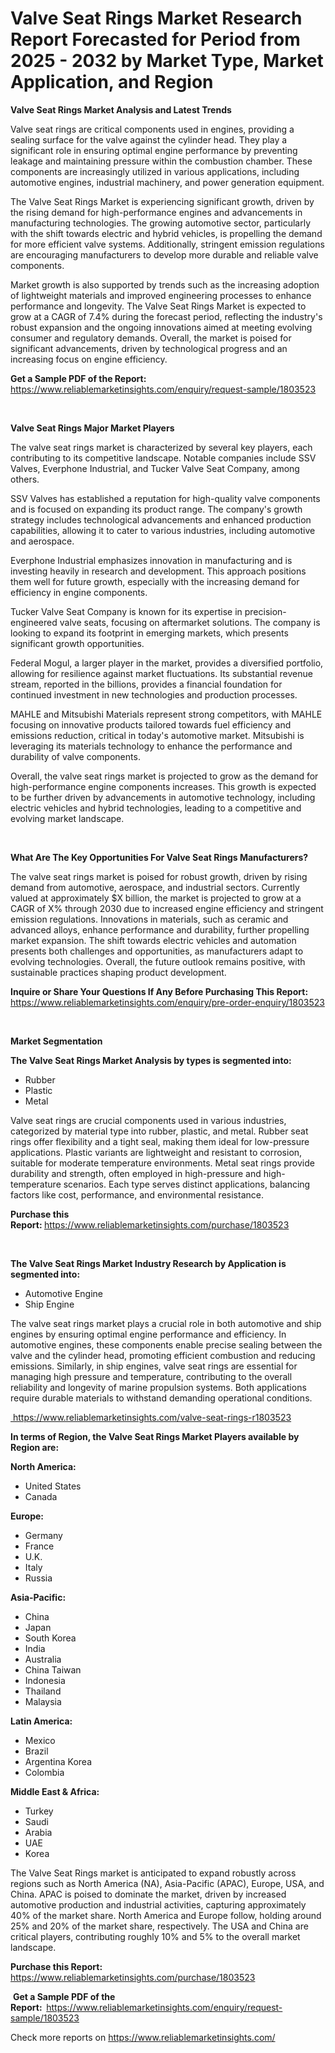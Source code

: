 <p><h1>Valve Seat Rings Market Research Report Forecasted for Period from 2025 -  2032 by Market Type, Market Application, and Region</h1></p><p><strong>Valve Seat Rings Market Analysis and Latest Trends</strong></p>
<p><p>Valve seat rings are critical components used in engines, providing a sealing surface for the valve against the cylinder head. They play a significant role in ensuring optimal engine performance by preventing leakage and maintaining pressure within the combustion chamber. These components are increasingly utilized in various applications, including automotive engines, industrial machinery, and power generation equipment.</p><p>The Valve Seat Rings Market is experiencing significant growth, driven by the rising demand for high-performance engines and advancements in manufacturing technologies. The growing automotive sector, particularly with the shift towards electric and hybrid vehicles, is propelling the demand for more efficient valve systems. Additionally, stringent emission regulations are encouraging manufacturers to develop more durable and reliable valve components.</p><p>Market growth is also supported by trends such as the increasing adoption of lightweight materials and improved engineering processes to enhance performance and longevity. The Valve Seat Rings Market is expected to grow at a CAGR of 7.4% during the forecast period, reflecting the industry's robust expansion and the ongoing innovations aimed at meeting evolving consumer and regulatory demands. Overall, the market is poised for significant advancements, driven by technological progress and an increasing focus on engine efficiency.</p></p>
<p><strong>Get a Sample PDF of the Report:&nbsp;</strong> <a href="https://www.reliablemarketinsights.com/enquiry/request-sample/1803523?utm_campaign=2221&utm_medium=2&utm_source=Github&utm_content=ia&utm_term=30032025&utm_id=valve-seat-rings">https://www.reliablemarketinsights.com/enquiry/request-sample/1803523</a></p>
<p>&nbsp;</p>
<p><strong>Valve Seat Rings Major Market Players</strong></p>
<p><p>The valve seat rings market is characterized by several key players, each contributing to its competitive landscape. Notable companies include SSV Valves, Everphone Industrial, and Tucker Valve Seat Company, among others. </p><p>SSV Valves has established a reputation for high-quality valve components and is focused on expanding its product range. The company's growth strategy includes technological advancements and enhanced production capabilities, allowing it to cater to various industries, including automotive and aerospace.</p><p>Everphone Industrial emphasizes innovation in manufacturing and is investing heavily in research and development. This approach positions them well for future growth, especially with the increasing demand for efficiency in engine components.</p><p>Tucker Valve Seat Company is known for its expertise in precision-engineered valve seats, focusing on aftermarket solutions. The company is looking to expand its footprint in emerging markets, which presents significant growth opportunities.</p><p>Federal Mogul, a larger player in the market, provides a diversified portfolio, allowing for resilience against market fluctuations. Its substantial revenue stream, reported in the billions, provides a financial foundation for continued investment in new technologies and production processes.</p><p>MAHLE and Mitsubishi Materials represent strong competitors, with MAHLE focusing on innovative products tailored towards fuel efficiency and emissions reduction, critical in today's automotive market. Mitsubishi is leveraging its materials technology to enhance the performance and durability of valve components.</p><p>Overall, the valve seat rings market is projected to grow as the demand for high-performance engine components increases. This growth is expected to be further driven by advancements in automotive technology, including electric vehicles and hybrid technologies, leading to a competitive and evolving market landscape.</p></p>
<p>&nbsp;</p>
<p><strong>What Are The Key Opportunities For Valve Seat Rings Manufacturers?</strong></p>
<p><p>The valve seat rings market is poised for robust growth, driven by rising demand from automotive, aerospace, and industrial sectors. Currently valued at approximately $X billion, the market is projected to grow at a CAGR of X% through 2030 due to increased engine efficiency and stringent emission regulations. Innovations in materials, such as ceramic and advanced alloys, enhance performance and durability, further propelling market expansion. The shift towards electric vehicles and automation presents both challenges and opportunities, as manufacturers adapt to evolving technologies. Overall, the future outlook remains positive, with sustainable practices shaping product development.</p></p>
<p><strong>Inquire or Share Your Questions If Any Before Purchasing This Report:</strong> <a href="https://www.reliablemarketinsights.com/enquiry/pre-order-enquiry/1803523?utm_campaign=2221&utm_medium=2&utm_source=Github&utm_content=ia&utm_term=30032025&utm_id=valve-seat-rings">https://www.reliablemarketinsights.com/enquiry/pre-order-enquiry/1803523</a></p>
<p>&nbsp;</p>
<p><strong>Market Segmentation</strong></p>
<p><strong>The Valve Seat Rings Market Analysis by types is segmented into:</strong></p>
<p><ul><li>Rubber</li><li>Plastic</li><li>Metal</li></ul></p>
<p><p>Valve seat rings are crucial components used in various industries, categorized by material type into rubber, plastic, and metal. Rubber seat rings offer flexibility and a tight seal, making them ideal for low-pressure applications. Plastic variants are lightweight and resistant to corrosion, suitable for moderate temperature environments. Metal seat rings provide durability and strength, often employed in high-pressure and high-temperature scenarios. Each type serves distinct applications, balancing factors like cost, performance, and environmental resistance.</p></p>
<p><strong>Purchase this Report:&nbsp;</strong><a href="https://www.reliablemarketinsights.com/purchase/1803523?utm_campaign=2221&utm_medium=2&utm_source=Github&utm_content=ia&utm_term=30032025&utm_id=valve-seat-rings">https://www.reliablemarketinsights.com/purchase/1803523</a></p>
<p>&nbsp;</p>
<p><strong>The Valve Seat Rings Market Industry Research by Application is segmented into:</strong></p>
<p><ul><li>Automotive Engine</li><li>Ship Engine</li></ul></p>
<p><p>The valve seat rings market plays a crucial role in both automotive and ship engines by ensuring optimal engine performance and efficiency. In automotive engines, these components enable precise sealing between the valve and the cylinder head, promoting efficient combustion and reducing emissions. Similarly, in ship engines, valve seat rings are essential for managing high pressure and temperature, contributing to the overall reliability and longevity of marine propulsion systems. Both applications require durable materials to withstand demanding operational conditions.</p></p>
<p><a href="https://www.reliablemarketinsights.com/valve-seat-rings-r1803523?utm_campaign=2221&utm_medium=2&utm_source=Github&utm_content=ia&utm_term=30032025&utm_id=valve-seat-rings">&nbsp;https://www.reliablemarketinsights.com/valve-seat-rings-r1803523</a></p>
<p><strong>In terms of Region, the Valve Seat Rings Market Players available by Region are:</strong></p>
<p>
    <p> <strong> North America: </strong>
        <ul>
            <li>United States</li>
            <li>Canada</li>
        </ul>
        </p> 
    <p> <strong> Europe: </strong>
        <ul>
            <li>Germany</li>
            <li>France</li>
            <li>U.K.</li>
            <li>Italy</li>
            <li>Russia</li>
        </ul>
        </p> 
    <p> <strong> Asia-Pacific: </strong>
        <ul>
            <li>China</li>
            <li>Japan</li>
            <li>South Korea</li>
            <li>India</li>
            <li>Australia</li>
            <li>China Taiwan</li>
            <li>Indonesia</li>
            <li>Thailand</li>
            <li>Malaysia</li>
        </ul>
        </p> 
    <p> <strong> Latin America: </strong>
        <ul>
            <li>Mexico</li>
            <li>Brazil</li>
            <li>Argentina Korea</li>
            <li>Colombia</li>
        </ul>
        </p> 
    <p> <strong> Middle East & Africa: </strong>
        <ul>
            <li>Turkey</li>
            <li>Saudi</li>
            <li>Arabia</li>
            <li>UAE</li>
            <li>Korea</li>
        </ul>
    </p>
    </p>
<p><p>The Valve Seat Rings market is anticipated to expand robustly across regions such as North America (NA), Asia-Pacific (APAC), Europe, USA, and China. APAC is poised to dominate the market, driven by increased automotive production and industrial activities, capturing approximately 40% of the market share. North America and Europe follow, holding around 25% and 20% of the market share, respectively. The USA and China are critical players, contributing roughly 10% and 5% to the overall market landscape.</p></p>
<p><strong>Purchase this Report: </strong><a href="https://www.reliablemarketinsights.com/purchase/1803523?utm_campaign=2221&utm_medium=2&utm_source=Github&utm_content=ia&utm_term=30032025&utm_id=valve-seat-rings">https://www.reliablemarketinsights.com/purchase/1803523</a></p>
<p>&nbsp;<strong>Get a Sample PDF of the Report:&nbsp;&nbsp;</strong><a href="https://www.reliablemarketinsights.com/enquiry/request-sample/1803523?utm_campaign=2221&utm_medium=2&utm_source=Github&utm_content=ia&utm_term=30032025&utm_id=valve-seat-rings">https://www.reliablemarketinsights.com/enquiry/request-sample/1803523</a></p>
<p><strong></strong></p>
<p>Check more reports on <a href="https://www.reliablemarketinsights.com/?utm_campaign=2221&utm_medium=2&utm_source=Github&utm_content=ia&utm_term=30032025&utm_id=valve-seat-rings">https://www.reliablemarketinsights.com/</a></p>